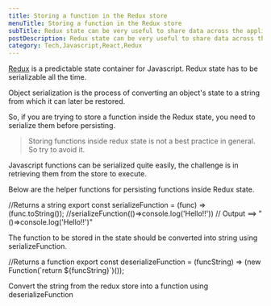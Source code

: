 ```yaml
---
title: Storing a function in the Redux store
menuTitle: Storing a function in the Redux store
subTitle: Redux state can be very useful to share data across the application. This post is about storing a function inside the redux store.
postDescription: Redux state can be very useful to share data across the application. This post is about storing a function inside the redux store.
category: Tech,Javascript,React,Redux
---
```

[Redux](https://redux.js.org/) is a predictable state container for Javascript. Redux state has to be serializable all the time.

Object serialization is the process of converting an object's state to a string from which it can later be restored.

So, if you are trying to store a function inside the Redux state, you need to serialize them before persisting.

> Storing functions inside redux state is not a best practice in general. So try to avoid it.

Javascript functions can be serialized quite easily, the challenge is in retrieving them from the store to execute.

Below are the helper functions for persisting functions inside Redux state.

  //Returns a string
  export const serializeFunction = (func) => (func.toString());
  //serializeFunction(()=>console.log('Hello!!'))
  // Output ==> "()=>console.log('Hello!!')"
  

The function to be stored in the state should be converted into string using serializeFunction.

  //Returns a function
  export const deserializeFunction = (funcString) => (new Function(\`return ${funcString}\`)());
  

Convert the string from the redux store into a function using deserializeFunction